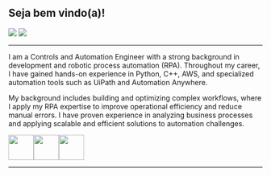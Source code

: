 ## Seja bem vindo(a)!

<div>
  <a href="https://www.linkedin.com/in/guilherme-roberto-pereira-5baa90113/" target="_blank"><img src="https://img.shields.io/badge/-LinkedIn-%230077B5?style=for-the-badge&logo=linkedin&logoColor=white" target="_blank"></a> 
  <a href = "mailto:guiroberto117@gmail.com"><img src="https://img.shields.io/badge/-Gmail-%23333?style=for-the-badge&logo=gmail&logoColor=white" target="_blank"></a>
</div>

---

 I am a Controls and Automation Engineer with a strong background in development and robotic process automation (RPA). Throughout my career, I have gained hands-on experience in Python, C++, AWS, and specialized automation tools such as UiPath and Automation Anywhere.

My background includes building and optimizing complex workflows, where I apply my RPA expertise to improve operational efficiency and reduce manual errors. I have proven experience in analyzing business processes and applying scalable and efficient solutions to automation challenges.

<img src="https://cdn.jsdelivr.net/gh/devicons/devicon/icons/arduino/arduino-original-wordmark.svg" width = "50px" /><img src="https://cdn.jsdelivr.net/gh/devicons/devicon/icons/python/python-original-wordmark.svg" width = "50px"/><img src="https://cdn.jsdelivr.net/gh/devicons/devicon/icons/vscode/vscode-original-wordmark.svg" width = "50px"/>      

---
